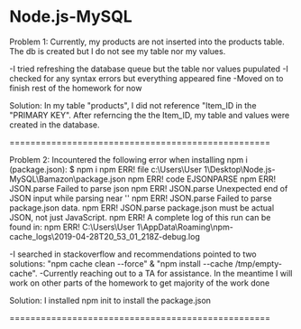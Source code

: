 # Node.js-MySQL

Problem 1: Currently, my products are not inserted into the products table. The db is created but I do not see my table nor my values.

-I tried refreshing the database queue but the table nor values pupulated
-I checked for any syntax errors but everything appeared fine
-Moved on to finish rest of the homework for now

Solution: In my table "products", I did not reference "Item_ID in the "PRIMARY KEY". After referncing the the Item_ID, my table and values were created in the database.

==================================================

Problem 2: Incountered the following error when installing npm i (package.json):
$ npm i
npm ERR! file c:\Users\User 1\Desktop\Node.js-MySQL\Bamazon\package.json
npm ERR! code EJSONPARSE
npm ERR! JSON.parse Failed to parse json
npm ERR! JSON.parse Unexpected end of JSON input while parsing near ''
npm ERR! JSON.parse Failed to parse package.json data.
npm ERR! JSON.parse package.json must be actual JSON, not just JavaScript.
npm ERR! A complete log of this run can be found in:
npm ERR!     C:\Users\User 1\AppData\Roaming\npm-cache\_logs\2019-04-28T20_53_01_218Z-debug.log

-I searched in stackoverflow and recommendations pointed to two solutions: "npm cache clean --force" & "npm install --cache /tmp/empty-cache".
-Currently reaching out to a TA for assistance. In the meantime I will work on other parts of the homework to get majority of the work done

Solution: I installed npm init to install the package.json

==================================================